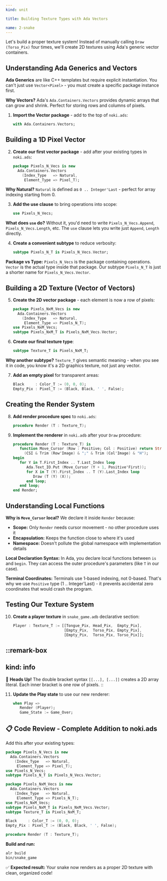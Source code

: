 ```yaml
---
kind: unit

title: Building Texture Types with Ada Vectors

name: 2-snake
---
```


Let's build a proper texture system! Instead of manually calling `Draw (Torso_Pix)` four times, we'll create 2D textures using Ada's generic vector containers.

## Understanding Ada Generics and Vectors

**Ada Generics** are like C++ templates but require explicit instantiation. You can't just use `Vector<Pixel>` - you must create a specific package instance first.

**Why Vectors?** Ada's `Ada.Containers.Vectors` provides dynamic arrays that can grow and shrink. Perfect for storing rows and columns of pixels.

1. **Import the Vector package** - add to the top of `noki.ads`:
   ```ada
   with Ada.Containers.Vectors;
   ```

## Building a 1D Pixel Vector

2. **Create our first vector package** - add after your existing types in `noki.ads`:
   ```ada
   package Pixels_N_Vecs is new
     Ada.Containers.Vectors
       (Index_Type   => Natural,
        Element_Type => Pixel_T);
   ```

**Why Natural?** `Natural` is defined as `0 .. Integer'Last` - perfect for array indexing starting from 0.

3. **Add the use clause** to bring operations into scope:
   ```ada
   use Pixels_N_Vecs;
   ```

**What does `use` do?** Without it, you'd need to write `Pixels_N_Vecs.Append`, `Pixels_N_Vecs.Length`, etc. The `use` clause lets you write just `Append`, `Length` directly.

4. **Create a convenient subtype** to reduce verbosity:
   ```ada
   subtype Pixels_N_T is Pixels_N_Vecs.Vector;
   ```

**Package vs Type:** `Pixels_N_Vecs` is the package containing operations. `Vector` is the actual type inside that package. Our subtype `Pixels_N_T` is just a shorter name for `Pixels_N_Vecs.Vector`.

## Building a 2D Texture (Vector of Vectors)

5. **Create the 2D vector package** - each element is now a row of pixels:
   ```ada
   package Pixels_NxM_Vecs is new
     Ada.Containers.Vectors
       (Index_Type   => Natural,
        Element_Type => Pixels_N_T);
   use Pixels_NxM_Vecs;
   subtype Pixels_NxM_T is Pixels_NxM_Vecs.Vector;
   ```

6. **Create our final texture type**:
   ```ada
   subtype Texture_T is Pixels_NxM_T;
   ```

**Why another subtype?** `Texture_T` gives semantic meaning - when you see it in code, you know it's a 2D graphics texture, not just any vector.

7. **Add an empty pixel** for transparent areas:
   ```ada
   Black     : Color_T := (0, 0, 0);
   Empty_Pix : Pixel_T := (Black, Black, ' ', False);
   ```

## Creating the Render System

8. **Add render procedure spec** to `noki.ads`:
   ```ada
   procedure Render (T : Texture_T);
   ```

9. **Implement the renderer** in `noki.adb` after your `Draw` procedure:
   ```ada
   procedure Render (T : Texture_T) is
      function Move_Cursor (Row : Positive; Col : Positive) return String is
        (CSI & Trim (Row'Image) & ";" & Trim (Col'Image) & "H");
   begin
      for Y in T.First_Index .. T.Last_Index loop
         Ada.Text_IO.Put (Move_Cursor (Y + 1, Positive'First));
         for X in T (Y).First_Index .. T (Y).Last_Index loop
            Draw (T (Y) (X));
         end loop;
      end loop;
   end Render;
   ```

## Understanding Local Functions

**Why is `Move_Cursor` local?** We declare it inside `Render` because:
- **Scope:** Only `Render` needs cursor movement - no other procedure uses it
- **Encapsulation:** Keeps the function close to where it's used
- **Namespace:** Doesn't pollute the global namespace with implementation details

**Local Declaration Syntax:** In Ada, you declare local functions between `is` and `begin`. They can access the outer procedure's parameters (like `T` in our case).

**Terminal Coordinates:** Terminals use 1-based indexing, not 0-based. That's why we use `Positive` type (1 .. Integer'Last) - it prevents accidental zero coordinates that would crash the program.

## Testing Our Texture System

10. **Create a player texture** in `snake_game.adb` declarative section:
    ```ada
    Player : Texture_T := [[Tongue_Pix, Head_Pix,  Empty_Pix],
                           [Empty_Pix,  Torso_Pix, Empty_Pix],
                           [Empty_Pix,  Torso_Pix, Torso_Pix]];
    ```
::remark-box
---
kind: info
---
🤯 **Heads Up!** The double bracket syntax `[[...], [...]]` creates a 2D array literal. Each inner bracket is one row of pixels.
::

11. **Update the Play state** to use our new renderer:
    ```ada
    when Play =>
       Render (Player);
       Game_State := Game_Over;
    ```

## 📋 **Code Review - Complete Addition to noki.ads**

Add this after your existing types:

```ada
package Pixels_N_Vecs is new
  Ada.Containers.Vectors
    (Index_Type   => Natural,
     Element_Type => Pixel_T);
use Pixels_N_Vecs;
subtype Pixels_N_T is Pixels_N_Vecs.Vector;

package Pixels_NxM_Vecs is new
  Ada.Containers.Vectors
    (Index_Type   => Natural,
     Element_Type => Pixels_N_T);
use Pixels_NxM_Vecs;
subtype Pixels_NxM_T is Pixels_NxM_Vecs.Vector;
subtype Texture_T is Pixels_NxM_T;

Black     : Color_T := (0, 0, 0);
Empty_Pix : Pixel_T := (Black, Black, ' ', False);

procedure Render (T : Texture_T);
```
**Build and run:**
```bash
alr build
bin/snake_game
```

✅ **Expected result:** Your snake now renders as a proper 2D texture with clean, organized code!
